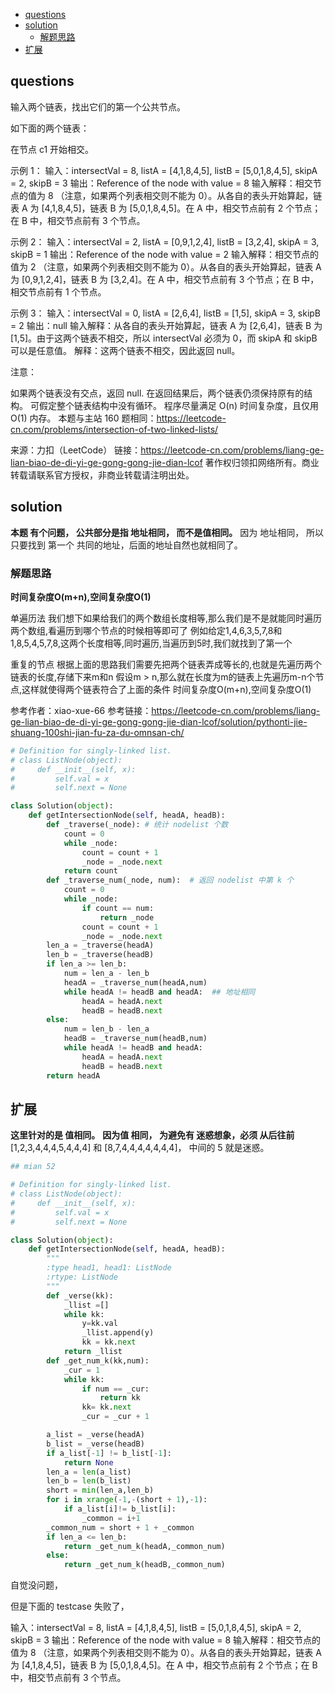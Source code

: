 <!-- TOC -->

- [questions](#questions)
- [solution](#solution)
    - [解题思路](#%E8%A7%A3%E9%A2%98%E6%80%9D%E8%B7%AF)
- [扩展](#%E6%89%A9%E5%B1%95)

<!-- /TOC -->

## questions
输入两个链表，找出它们的第一个公共节点。

如下面的两个链表：

在节点 c1 开始相交。


示例 1：
输入：intersectVal = 8, listA = [4,1,8,4,5], listB = [5,0,1,8,4,5], skipA = 2, skipB = 3
输出：Reference of the node with value = 8
输入解释：相交节点的值为 8 （注意，如果两个列表相交则不能为 0）。从各自的表头开始算起，链表 A 为 [4,1,8,4,5]，链表 B 为 [5,0,1,8,4,5]。在 A 中，相交节点前有 2 个节点；在 B 中，相交节点前有 3 个节点。
 

示例 2：
输入：intersectVal = 2, listA = [0,9,1,2,4], listB = [3,2,4], skipA = 3, skipB = 1
输出：Reference of the node with value = 2
输入解释：相交节点的值为 2 （注意，如果两个列表相交则不能为 0）。从各自的表头开始算起，链表 A 为 [0,9,1,2,4]，链表 B 为 [3,2,4]。在 A 中，相交节点前有 3 个节点；在 B 中，相交节点前有 1 个节点。
 

示例 3：
输入：intersectVal = 0, listA = [2,6,4], listB = [1,5], skipA = 3, skipB = 2
输出：null
输入解释：从各自的表头开始算起，链表 A 为 [2,6,4]，链表 B 为 [1,5]。由于这两个链表不相交，所以 intersectVal 必须为 0，而 skipA 和 skipB 可以是任意值。
解释：这两个链表不相交，因此返回 null。
 

注意：

如果两个链表没有交点，返回 null.
在返回结果后，两个链表仍须保持原有的结构。
可假定整个链表结构中没有循环。
程序尽量满足 O(n) 时间复杂度，且仅用 O(1) 内存。
本题与主站 160 题相同：https://leetcode-cn.com/problems/intersection-of-two-linked-lists/

来源：力扣（LeetCode）
链接：https://leetcode-cn.com/problems/liang-ge-lian-biao-de-di-yi-ge-gong-gong-jie-dian-lcof
著作权归领扣网络所有。商业转载请联系官方授权，非商业转载请注明出处。


## solution
**本题 有个问题， 公共部分是指 地址相同， 而不是值相同。**
因为 地址相同， 所以只要找到 第一个 共同的地址，后面的地址自然也就相同了。


### 解题思路
**时间复杂度O(m+n),空间复杂度O(1)**

单遍历法
我们想下如果给我们的两个数组长度相等,那么我们是不是就能同时遍历两个数组,看遍历到哪个节点的时候相等即可了
例如给定1,4,6,3,5,7,8和1,8,5,4,5,7,8,这两个长度相等,同时遍历,当遍历到5时,我们就找到了第一个

重复的节点
根据上面的思路我们需要先把两个链表弄成等长的,也就是先遍历两个链表的长度,存储下来m和n
假设m > n,那么就在长度为m的链表上先遍历m-n个节点,这样就使得两个链表符合了上面的条件
时间复杂度O(m+n),空间复杂度O(1)

参考作者：xiao-xue-66
参考链接：https://leetcode-cn.com/problems/liang-ge-lian-biao-de-di-yi-ge-gong-gong-jie-dian-lcof/solution/pythonti-jie-shuang-100shi-jian-fu-za-du-omnsan-ch/

```py
# Definition for singly-linked list.
# class ListNode(object):
#     def __init__(self, x):
#         self.val = x
#         self.next = None

class Solution(object):
    def getIntersectionNode(self, headA, headB):
        def _traverse(_node): # 统计 nodelist 个数
            count = 0
            while _node:
                count = count + 1
                _node = _node.next
            return count
        def _traverse_num(_node, num):  # 返回 nodelist 中第 k 个 
            count = 0
            while _node:
                if count == num:
                    return _node
                count = count + 1
                _node = _node.next
        len_a = _traverse(headA)
        len_b = _traverse(headB)
        if len_a >= len_b:
            num = len_a - len_b
            headA = _traverse_num(headA,num)
            while headA != headB and headA:  ## 地址相同
                headA = headA.next
                headB = headB.next
        else:
            num = len_b - len_a
            headB = _traverse_num(headB,num)
            while headA != headB and headA:
                headA = headA.next
                headB = headB.next
        return headA
```

## 扩展
**这里针对的是 值相同。**
**因为值 相同， 为避免有 迷惑想象，必须 从后往前** [1,2,3,4,4,4,5,4,4,4] 和 [8,7,4,4,4,4,4,4,4]， 中间的 5 就是迷惑。
```py
## mian 52

# Definition for singly-linked list.
# class ListNode(object):
#     def __init__(self, x):
#         self.val = x
#         self.next = None

class Solution(object):
    def getIntersectionNode(self, headA, headB):
        """
        :type head1, head1: ListNode
        :rtype: ListNode
        """
        def _verse(kk):
            _llist =[]
            while kk:
                y=kk.val
                _llist.append(y)
                kk = kk.next
            return _llist
        def _get_num_k(kk,num):
            _cur = 1
            while kk:
                if num == _cur:
                    return kk
                kk= kk.next
                _cur = _cur + 1

        a_list = _verse(headA)
        b_list = _verse(headB)
        if a_list[-1] != b_list[-1]:
            return None
        len_a = len(a_list)
        len_b = len(b_list)
        short = min(len_a,len_b)
        for i in xrange(-1,-(short + 1),-1):
            if a_list[i]!= b_list[i]:
                _common = i+1
        _common_num = short + 1 + _common
        if len_a <= len_b:
            return _get_num_k(headA,_common_num)
        else:
            return _get_num_k(headB,_common_num)
```

自觉没问题， 

但是下面的  testcase 失败了，

输入：intersectVal = 8, listA = [4,1,8,4,5], listB = [5,0,1,8,4,5], skipA = 2, skipB = 3
输出：Reference of the node with value = 8
输入解释：相交节点的值为 8 （注意，如果两个列表相交则不能为 0）。从各自的表头开始算起，链表 A 为 [4,1,8,4,5]，链表 B 为 [5,0,1,8,4,5]。在 A 中，相交节点前有 2 个节点；在 B 中，相交节点前有 3 个节点。
